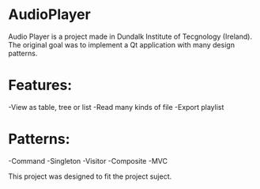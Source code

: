 AudioPlayer
===========

Audio Player is a project made in Dundalk Institute of Tecgnology (Ireland). 
The original goal was to implement a Qt application with many design patterns. 

# Features:
-View as table, tree or list
-Read many kinds of file
-Export playlist


# Patterns:
-Command
-Singleton
-Visitor
-Composite
-MVC



This project was designed to fit the project suject. 
